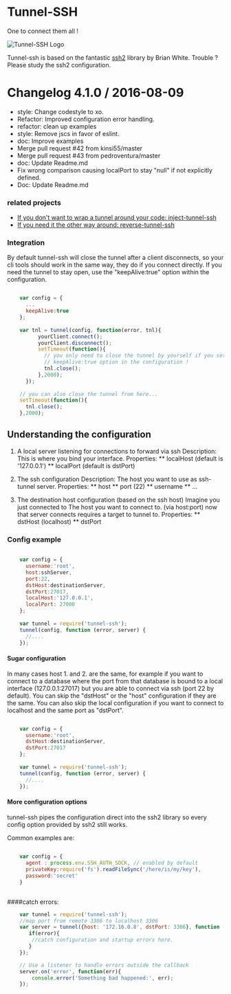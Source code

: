 Tunnel-SSH
==========

One to connect them all !

![Tunnel-SSH Logo](http://i.imgur.com/I5PRnDD.jpg)

Tunnel-ssh is based on the fantastic [ssh2](https://github.com/mscdex/ssh2) library by Brian White.
Trouble ? Please study the ssh2 configuration.

Changelog 4.1.0 / 2016-08-09
==================

  * style: Change codestyle to xo.
  * Refactor: Improved configuration error handling.
  * refactor: clean up examples
  * style: Remove jscs in favor of eslint.
  * doc: Improve examples
  * Merge pull request #42 from kinsi55/master
  * Merge pull request #43 from pedroventura/master
  * doc: Update Readme.md
  * Fix wrong comparison causing localPort to stay "null" if not explicitly defined.
  * Doc: Update Readme.md
  


### related projects
* [If you don't want to wrap a tunnel around your code: inject-tunnel-ssh](https://github.com/agebrock/inject-tunnel-ssh)
* [If you need it the other way around: reverse-tunnel-ssh](https://github.com/agebrock/reverse-tunnel-ssh)

### Integration
By default tunnel-ssh will close the tunnel after a client disconnects, so your cli tools should work in the same way, they do if you connect directly.
If you need the tunnel to stay open, use the "keepAlive:true" option within 
the configuration.


```js

    var config = {
      ...
      keepAlive:true
    };
    
    var tnl = tunnel(config, function(error, tnl){
          yourClient.connect();
          yourClient.disconnect();
          setTimeout(function(){
            // you only need to close the tunnel by yourself if you set the 
            // keepAlive:true option in the configuration !
            tnl.close();
          },2000);  
      });
    
    // you can also close the tunnel from here...
    setTimeout(function(){
      tnl.close();
    },2000);  

```
 

## Understanding the configuration

1. A local server listening for connections to forward via ssh
Description: This is where you bind your interface.
Properties:
** localHost (default is '127.0.0.1')
** localPort (default is dstPort)


2. The ssh configuration 
Description: The host you want to use as ssh-tunnel server.
Properties:
** host
** port (22)
** username
** ...


3. The destination host configuration (based on the ssh host) 
Imagine you just connected to The host you want to connect to. (via host:port)
now that server connects requires a target to tunnel to. 
Properties:
** dstHost (localhost)
** dstPort


### Config example

```js

    var config = {
      username:'root',
      host:sshServer,
      port:22,
      dstHost:destinationServer,
      dstPort:27017,
      localHost:'127.0.0.1',
      localPort: 27000
    };
    
    var tunnel = require('tunnel-ssh');
    tunnel(config, function (error, server) {
      //....
    });
```
#### Sugar configuration

In many cases host 1. and 2. are the same, for example if you want to connect to a database
where the port from that database is bound to a local interface (127.0.0.1:27017)
but you are able to connect via ssh (port 22 by default).
You can skip the "dstHost" or the "host" configuration if they are the same.
You can also skip the local configuration if you want to connect to localhost and 
the same port as "dstPort".

```js

    var config = {
      username:'root',
      dstHost:destinationServer,
      dstPort:27017
    };
    
    var tunnel = require('tunnel-ssh');
    tunnel(config, function (error, server) {
      //....
    });
```

#### More configuration options
tunnel-ssh pipes the configuration direct into the ssh2 library so every config option
provided by ssh2 still works. 

Common examples are:
```js
    
    var config = {
      agent : process.env.SSH_AUTH_SOCK, // enabled by default
      privateKey:require('fs').readFileSync('/here/is/my/key'),
      password:'secret'
    }
    
```
    
####catch errors:
```js
    var tunnel = require('tunnel-ssh');
    //map port from remote 3306 to localhost 3306
    var server = tunnel({host: '172.16.0.8', dstPort: 3306}, function (error, server) {
       if(error){
        //catch configuration and startup errors here.
       }
    });

    // Use a listener to handle errors outside the callback
    server.on('error', function(err){
        console.error('Something bad happened:', err);
    });
```

